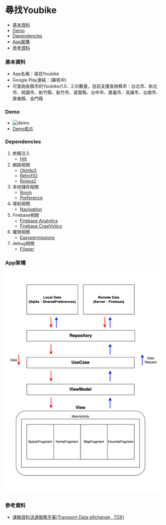 # 尋找Youbike
- [基本資料](#基本資料)
- [Demo](#demo)
- [Dependencies](#dependencies)
- [App架構](#app架構)
- [參考資料](#參考資料)


### 基本資料
- App名稱：尋找Youbike
- Google Play連結：(審核中)
- 可查詢各縣市的Youbike(1.0、2.0)數量，目前支援查詢縣市：台北市、新北市、桃園市、新竹縣、新竹市、苗栗縣、台中市、嘉義市、高雄市、台南市、屏東縣、金門縣


### Demo
- ![demo](readme/demo.gif)
- [Demo影片](https://www.youtube.com/shorts/76vp86woB5U)


### Dependencies
1. 依賴注入
	+ [Hilt](https://developer.android.com/training/dependency-injection/hilt-android?hl=zh-tw)
2. 網路相關
	+ [Okhttp3](https://github.com/square/okhttp)
	+ [Retrofit2](https://github.com/square/retrofit)
	+ [Rxjava2](https://github.com/ReactiveX/RxJava)
3. 本地儲存相關
	+ [Room](https://developer.android.com/training/data-storage/room?hl=zh-tw)
	+ [Preference](https://developer.android.com/jetpack/androidx/releases/preference?hl=zh-cn)
4. 導航相關
	+ [Navigation](https://developer.android.com/jetpack/androidx/releases/navigation?hl=zh-cn)
5. Firebase相關
	+ [Firebase Analytics](https://firebase.google.com/docs/analytics/get-started?hl=zh-cn&platform=android)
	+ [Firebase Crashlytics](https://firebase.google.com/docs/crashlytics/?hl=zh-cn)
6. 權限相關
	+ [Easypermissions](https://github.com/googlesamples/easypermissions)
7. debug相關
	+ [Flipper](https://fbflipper.com/)


### App架構
![image](readme/architecture.png)

### 參考資料
- [運輸資料流通服務平臺(Transport Data eXchange , TDX)](https://tdx.transportdata.tw)